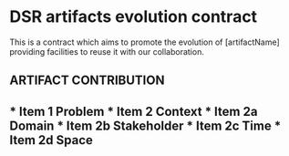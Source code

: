 <h1>DSR artifacts evolution contract</h1>
This is a contract which aims to promote the evolution of [artifactName] providing facilities to reuse it with our collaboration.
<h2>ARTIFACT CONTRIBUTION<h2>
* Item 1 Problem
* Item 2 Context
  * Item 2a Domain
  * Item 2b Stakeholder
  * Item 2c Time
  * Item 2d Space
